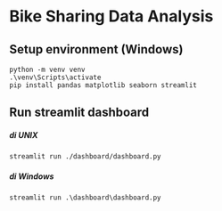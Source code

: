 # Bike Sharing Data Analysis

## Setup environment (Windows)

```
python -m venv venv
.\venv\Scripts\activate
pip install pandas matplotlib seaborn streamlit
```

## Run streamlit dashboard

##### di UNIX

```
streamlit run ./dashboard/dashboard.py
```

##### di Windows

```
streamlit run .\dashboard\dashboard.py
```
